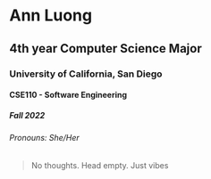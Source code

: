 # Ann Luong
## 4th year Computer Science Major
### University of California, San Diego
#### CSE110 - Software Engineering
##### Fall 2022
###### Pronouns: She/Her

> No thoughts. Head empty. Just vibes

